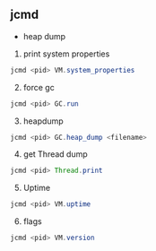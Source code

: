 ## jcmd
- heap dump

1. print system properties
```java
jcmd <pid> VM.system_properties
```

2. force gc
```java
jcmd <pid> GC.run
```

3. heapdump
```java
jcmd <pid> GC.heap_dump <filename>
```

4. get Thread dump
```java
jcmd <pid> Thread.print
```

5. Uptime
```java
jcmd <pid> VM.uptime
```

6. flags
```java
jcmd <pid> VM.version
```




